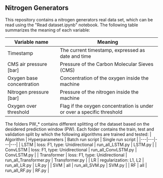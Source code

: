 ## Nitrogen Generators
This repository contains a nitrogen generators real data set, which can be read using the "Read dataset.ipynb" notebook. The following table summarizes the meaning of each variable:

| Variable name | Meaning |
|---|---|
| Timestamp | The current timestamp, expressed as date and time |
| CMS air pressure [bar] | Pressure of the Carbon Molecular Sieves (CMS) |
| Oxygen base concentration | Concentration of the oxygen inside the machine  |
| Nitrogen pressure [bar] | Pressure of the nitrogen inside the machine |
| Oxygen over threshold | Flag if the oxygen concentration is under or over a specific threshold|

The folders PW_* contains different splitting of the dataset based on the desidered prediction window (PW). Each folder contains the train, test and validation split by which the following algorithms are trained and tested:
| Algorithm | Hyperparameters | Batch run script | Single run script |
|---|---|---|---|
| LSTM | loss: F1, type: Unidirectional | run_all_LSTM.py | LSTM.py |
| ConvLSTM | loss: F1, type: Unidirectional | run_all_ConvLSTM.py | ConvLSTM.py |
| Transformer | loss: F1, type: Unidirectional | run_all_Transformer.py | Transformer.py |
| LR | regularization: L1, L2 | run_all_LR.py | LR.py |
| SVM | all | run_all_SVM.py | SVM.py |
| RF | all | run_all_RF.py | RF.py |
